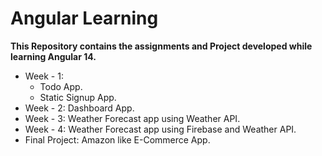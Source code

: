 # Angular Learning

**This Repository contains the assignments and Project developed while learning Angular 14.**

- Week - 1:
	- Todo App.  
	- Static Signup App.  
- Week - 2: Dashboard App.
- Week - 3: Weather Forecast app using Weather API.
- Week - 4: Weather Forecast app using Firebase and Weather API.
- Final Project: Amazon like E-Commerce App.
